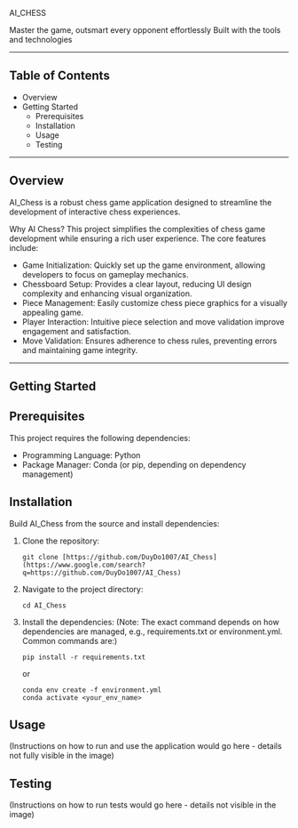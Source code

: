 AI_CHESS

Master the game, outsmart every opponent effortlessly
Built with the tools and technologies

--------------------
Table of Contents
--------------------
* Overview
* Getting Started
    * Prerequisites
    * Installation
    * Usage
    * Testing

--------------------
Overview
--------------------

AI_Chess is a robust chess game application designed to streamline the development of interactive chess experiences.

Why AI Chess?
This project simplifies the complexities of chess game development while ensuring a rich user experience. The core features include:

* Game Initialization: Quickly set up the game environment, allowing developers to focus on gameplay mechanics.
* Chessboard Setup: Provides a clear layout, reducing UI design complexity and enhancing visual organization.
* Piece Management: Easily customize chess piece graphics for a visually appealing game.
* Player Interaction: Intuitive piece selection and move validation improve engagement and satisfaction.
* Move Validation: Ensures adherence to chess rules, preventing errors and maintaining game integrity.

--------------------
Getting Started
--------------------

Prerequisites
-------------
This project requires the following dependencies:

* Programming Language: Python
* Package Manager: Conda (or pip, depending on dependency management)

Installation
------------
Build AI_Chess from the source and install dependencies:

1.  Clone the repository:
    ```
    git clone [https://github.com/DuyDo1007/AI_Chess](https://www.google.com/search?q=https://github.com/DuyDo1007/AI_Chess)
    ```
2.  Navigate to the project directory:
    ```
    cd AI_Chess
    ```
3.  Install the dependencies:
    (Note: The exact command depends on how dependencies are managed, e.g., requirements.txt or environment.yml. Common commands are:)
    ```
    pip install -r requirements.txt 
    ```
    or
    ```
    conda env create -f environment.yml 
    conda activate <your_env_name>
    ```

Usage
-----
(Instructions on how to run and use the application would go here - details not fully visible in the image)


Testing
-------
(Instructions on how to run tests would go here - details not visible in the image)
